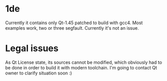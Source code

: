 1de
===
Currently it contains only Qt-1.45 patched to build with gcc4.
Most examples work, two or three segfault. Currently it's not an issue.

Legal issues
===
As Qt License state, its sources cannot be modified,
which obviously had to be done in order to build it
with modern toolchain. I'm going to contact Qt owner
to clarify situation soon :)